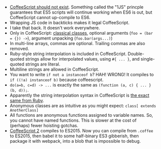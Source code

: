 - [CoffeeScript should not exist](https://meta.discourse.org/t/is-it-better-for-discourse-to-use-javascript-or-coffeescript/3153/10). Something called the "1JS" princple guarantees that ES5 scripts will continue working when ES6 is out, but CoffeeScript cannot up-compile to ES6.
- Wrapping JS code in backticks makes it legal CoffeeScript.
- I take that back. It doesn't work everywhere.
- Only in CoffeeScript: [classical classes](http://coffeescript.org/#classes), optional arguments (`foo = (bar = {}) ->`), argument unpacking (`foo.bar(args...)`)
- In multi-line arrays, commas are optional. Trailing commas are also removed.
- Ruby-style string interpolation is included in CoffeeScript. Double-quoted strings allow for interpolated values, using `#{ ... }`, and single-quoted strings are literal.
- Multiline strings are allowed in CoffeeScript.
- You want to write `if not a instanceof b`? HAH! WRONG! It compiles to `if ((!a) instanceof b)` because coffeescript.
- `do(a=b, c=d) -> ...` is exactly the same as `(function (a, c) { ... }(b, d));`.
- Apparently the string interpolation syntax in CoffeeScript is [the exact same from Ruby](http://addyosmani.com/blog/backing-up-a-github-account/).
- Anonymous classes are as intuitive as you might expect: `class[ extends AnotherClass]`
- All functions are anonymous functions assigned to variable names. So, you cannot have named functions. This is slower at the cost of (perhaps) fewer hoisting gotchas.
- [CoffeeScript 2](http://coffeescript.org/v2/) compiles to ES2015. Now you can compile from `.coffee` to ES2015, then babel it to some half-binary ES3 gibberish, then package it with webpack, into a blob that is impossible to debug.
